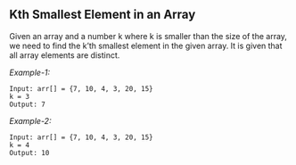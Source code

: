 ## Kth Smallest Element in an Array

Given an array and a number k where k is smaller than the size of the array, we need to find the k’th smallest element in the given array. It is given that all array elements are distinct.

*Example-1:*
```
Input: arr[] = {7, 10, 4, 3, 20, 15} 
k = 3 
Output: 7
```

*Example-2:*
```
Input: arr[] = {7, 10, 4, 3, 20, 15} 
k = 4 
Output: 10 
```

